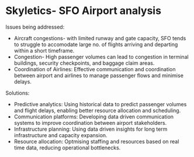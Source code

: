 # Skyletics- SFO Airport analysis 

Issues being addressed: 
* Aircraft congestions- with limited runway and gate capacity, SFO tends to struggle to accomodate large no. of flights arriving and departing within a short timeframe. 
* Congestion- High passenger volumes can lead to congestion in terminal buildings, security checkpoints, and baggage claim areas. 
* Coordination of Airlines: Effective communication and coordination between airport and airlines to manage passenger flows and minimise delays. 

Solutions: 
* Predictive analytics: Using historical data to predict passenger volumes and flight delays, enabling better resource allocation and scheduling. 
* Communication platforms: Developing data driven communication systems to improve coordination between airport stakeholders.
* Infrastructure planning: Using data driven insights for long term infrastructure and capacity expansion. 
* Resource allocation: Optmising staffing and resources based on real time data, reducing operational      bottlenecks. 

 
